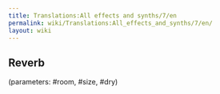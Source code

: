 ```yaml
---
title: Translations:All effects and synths/7/en
permalink: wiki/Translations:All_effects_and_synths/7/en/
layout: wiki
---
```


## Reverb

(parameters: \#room, \#size, \#dry)
